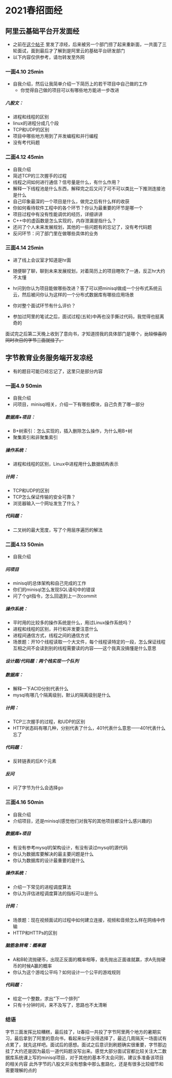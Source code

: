 # 2021春招面经
## 阿里云基础平台开发面经

- 之前在[这个帖子](https://www.cc98.org/topic/5054107) 里发了凉经，后来被另一个部门捞了起来重新面，一共面了三轮面试，面到最后才了解到是阿里云的基础平台研发部门
- 以下内容仅供参考，请勿转发至外网

### 一面4.10 25min

- 自我介绍，然后让我简单介绍一下简历上的若干项目中自己做的工作
  - 你觉得自己做的项目可以有哪些地方能进一步改进
##### 八股文：
  - 进程和线程的区别
  - linux的进程分成几个段
  - TCP和UDP的区别
  - 项目中哪些地方用到了并发编程和并行编程
- 没有考代码题

### 二面4.12 45min

- 自我介绍
- 简述TCP的三次握手的过程
- 线程之间如何进行通信？信号量是什么，有什么作用？
- 解释一下线程池是什么东西，解释完之后又问了可不可以类比一下推测连接池是什么
- 自己印象最深的一个项目是什么，做完之后有什么样的收获
- 你如何看待软件工程中的各个环节？你认为最重要的环节是哪一个
- 项目过程中有没有性能调优的经历，详细讲讲
- C++中的虚函数是怎么实现的，内存泄漏是指什么？
- 还问了个人未来发展规划，其他的一些问题有的忘记了，没有考代码题
- 反问环节：问了部门里在做哪些具体的业务

### 三面4.14 25min

- 进了线上会议室才知道是hr面
- 随便聊了聊，聊到未来发展规划，对着简历上的项目瞎吹了一通，反正hr大约不太懂
- hr问到你认为项目能做哪些改进？答了可以把minisql做成一个分布式系统云云，然后被问你认为这样的一个分布式数据库有哪些应用场景
- 你对整个面试环节有什么评价？

- 参加过阿里的笔试之后，面试过程(五轮)中再也没手撕过代码，我觉得也挺离奇的

面试完之后第二天晚上收到了意向书，才知道捞我的具体部门是哪个，~~比较惊喜的同时次日的字节三面就挂了。~~



## 字节教育业务服务端开发凉经

- 有的题目可能已经忘记了，这里只是部分内容

### 一面4.9    50min

- 自我介绍
- 问项目，minisql相关，介绍一下有哪些模块，自己负责了哪一部分
##### 数据库+项目：
  - B+树索引：怎么实现的，插入删除怎么操作，为什么用B+树
  - 聚集索引和非聚集索引
##### 操作系统：
  - 进程和线程的区别，Linux中进程用什么数据结构表示
##### 计网：
  - TCP和UDP的区别
  - TCP怎么保证传输的安全可靠？
  - 浏览器输入一个网址发生了什么？
##### 代码题：
  - 二叉树的最大宽度，写了个用层序遍历的解法



### 二面4.13 50min

- 自我介绍
##### 问项目
  - minisql的总体架构和自己完成的工作
  - 你们的minisql怎么发现SQL语句中的错误
- 问了个git指令，怎么回退到上一次commit
##### 操作系统：
  - 平时用的比较多的操作系统是什么，用过Linux操作系统吗？
  - 进程和线程的区别，并行和并发要注意什么
  - 进程间通信方式，线程之间的通信方式
  - 场景题：开10个线程读取一个大文件，每个线程读特定的一段，怎么保证线程互相之间不会读到别的线程需要读的内容——这个我真没搞懂是什么意思
##### 设计题/代码题：两个栈实现一个队列
##### 数据库：
  - 解释一下ACID分别代表什么
  - mysql有哪几个隔离级别，默认的隔离级别是什么
##### 计网：
  - TCP三次握手的过程，和UDP的区别
  - HTTP状态码有哪几种，分别代表了什么，401代表什么意思——401代表什么忘了
##### 代码题：
  - 反转链表的后K个元素
#####  反问
  - 问了字节为什么会选择go



### 三面4.16 50min

- 自我介绍
- 介绍项目，还是minisql(感觉他们对我写的其他项目都没什么感兴趣的)
##### 数据库+项目
  - 有没有参考mysql的架构设计，有没有读过mysql的源代码
  - 你认为数据库要解决的最主要问题是什么
  - 你认为数据库的设计最重要的是什么
##### 操作系统：
  - 介绍一下常见的进程调度算法
  - 你认为评估进程调度算法的指标可以是什么
##### 计网：
  - 场景题：现在视频面试的过程中如何建立连接，视频和音频怎么样在网络中传输
  - HTTP和HTTPs的区别
##### 脑筋急转弯：概率题
  - A和B轮流抛硬币，出现正反面的概率相等，谁先抛出正面谁就赢，求A先抛硬币的时候A赢的概率
  - 你认为这个游戏公平吗？如何设计一个公平的游戏规则
##### 代码题：
  - 给定一个整数，求出“下一个排列”
  - 只有十分钟时间，来不及写了，思路也不太清晰

### 结语

​字节三面发挥比较糟糕，最后挂了，lz春招一共投了字节阿里两个地方的暑期实习，最后拿到了阿里的意向书，看起来似乎没得选择了，最近几周隔天一场面试有点累了，就先这样吧。面试后的感想。面试之后意识到刷题确实很重要，字节那边挂了大约还是因为最后一道代码题没写出来。感觉大部分面试官都比较关注大二数据库系统课上写的minisql项目，对于其他的基本不太会问到，建议多准备该项目的相关内容
此外字节的八股文并没有想象中那么套路化，还是有很多比较细节和需要理解的点的


